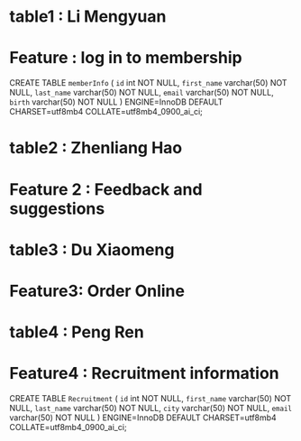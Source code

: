 # table1 : Li Mengyuan
# Feature : log in to membership
CREATE TABLE `memberInfo` (
  `id` int NOT NULL,
  `first_name` varchar(50) NOT NULL,
  `last_name` varchar(50) NOT NULL,
  `email` varchar(50) NOT NULL,
  `birth` varchar(50) NOT NULL
) ENGINE=InnoDB DEFAULT CHARSET=utf8mb4 COLLATE=utf8mb4_0900_ai_ci;







# table2 : Zhenliang Hao
# Feature 2 : Feedback and suggestions




# table3 : Du Xiaomeng
# Feature3: Order Online






# table4 : Peng Ren
# Feature4 : Recruitment information

CREATE TABLE `Recruitment` (
  `id` int NOT NULL,
  `first_name` varchar(50) NOT NULL,
  `last_name` varchar(50) NOT NULL,
  `city` varchar(50) NOT NULL,
  `email` varchar(50) NOT NULL
) ENGINE=InnoDB DEFAULT CHARSET=utf8mb4 COLLATE=utf8mb4_0900_ai_ci;
